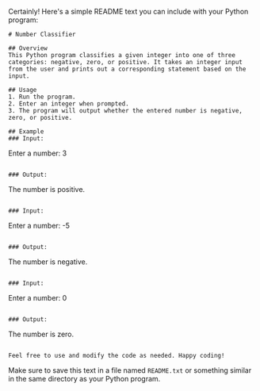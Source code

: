 Certainly! Here's a simple README text you can include with your Python program:

```plaintext
# Number Classifier

## Overview
This Python program classifies a given integer into one of three categories: negative, zero, or positive. It takes an integer input from the user and prints out a corresponding statement based on the input.

## Usage
1. Run the program.
2. Enter an integer when prompted.
3. The program will output whether the entered number is negative, zero, or positive.

## Example
### Input:
```
Enter a number: 3
```

### Output:
```
The number is positive.
```

### Input:
```
Enter a number: -5
```

### Output:
```
The number is negative.
```

### Input:
```
Enter a number: 0
```

### Output:
```
The number is zero.
```

Feel free to use and modify the code as needed. Happy coding!
```

Make sure to save this text in a file named `README.txt` or something similar in the same directory as your Python program.
